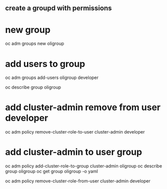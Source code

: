 ##  create a groupd with permissions
# new group
oc adm groups new oligroup
# add users to group
oc adm groups add-users oligroup developer

oc describe group oligroup

# add cluster-admin remove from user developer
oc adm policy remove-cluster-role-to-user cluster-admin developer

# add cluster-admin to user group 
oc adm policy add-cluster-role-to-group cluster-admin oligroup
oc describe group oligroup
oc get  group oligroup -o yaml



oc adm policy remove-cluster-role-from-user cluster-admin developer
```
